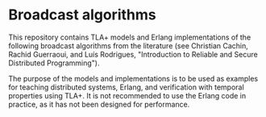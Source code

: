 # Broadcast algorithms

This repository contains TLA+ models and Erlang implementations of the following broadcast algorithms from the literature (see Christian Cachin, Rachid Guerraoui, and Luís Rodrigues, "Introduction to Reliable and Secure Distributed Programming").

The purpose of the models and implementations is to be used as examples for teaching distributed systems, Erlang, and verification with temporal properties using TLA+.
It is not recommended to use the Erlang code in practice, as it has not been designed for performance.

